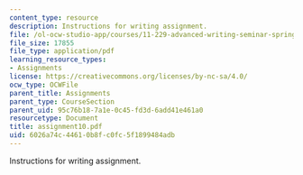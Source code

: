 ```yaml
---
content_type: resource
description: Instructions for writing assignment.
file: /ol-ocw-studio-app/courses/11-229-advanced-writing-seminar-spring-2004/6026a74c44610b8fc0fc5f1899484adb_assignment10.pdf
file_size: 17855
file_type: application/pdf
learning_resource_types:
- Assignments
license: https://creativecommons.org/licenses/by-nc-sa/4.0/
ocw_type: OCWFile
parent_title: Assignments
parent_type: CourseSection
parent_uid: 95c76b18-7a1e-0c45-fd3d-6add41e461a0
resourcetype: Document
title: assignment10.pdf
uid: 6026a74c-4461-0b8f-c0fc-5f1899484adb
---
```

Instructions for writing assignment.